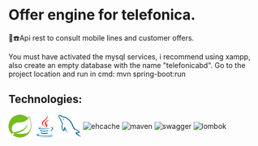 # Offer engine for telefonica.
🌟☎️Api rest to consult mobile lines and customer offers.

You must have activated the mysql services, i recommend using xampp, also create an empty database with the name "telefonicabd".
Go to the project location and run in cmd: mvn spring-boot:run

## Technologies:

<div>  
  <img align="center" alt="spring" height="45" width="45" src="https://raw.githubusercontent.com/devicons/devicon/master/icons/spring/spring-original.svg">  
  <img align="center" alt="java" height="45" width="45" src="https://raw.githubusercontent.com/devicons/devicon/master/icons/java/java-original.svg">  
  <img align="center" alt="mysql" height="45" width="45" src="https://raw.githubusercontent.com/devicons/devicon/master/icons/mysql/mysql-original.svg">    
  <img align="center" alt="ehcache" height="45" width="45" src="https://www.instana.com/media/01_INSTANA_Ehcache.svg">     
  <img align="center" alt="maven" height="60" width="60" src="https://benjagarrido.com/wp-content/uploads/2015/08/apache_maven.png">     
  <img align="center" alt="swagger" height="60" width="60" src="https://blog.camba.coop/wp-content/uploads/2018/07/swagger-eyecatch.png">  
  <img align="center" alt="lombok" height="60" width="150" src="https://leanmind.es/images/min/lombok.png">     
</div>
